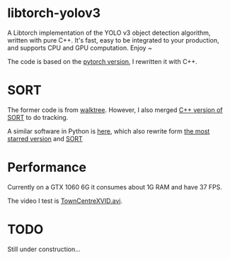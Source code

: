 # libtorch-yolov3
A Libtorch implementation of the YOLO v3 object detection algorithm, written with pure C++. It's fast, easy to be integrated to your production, and supports CPU and GPU computation. Enjoy ~

The code is based on the [pytorch version](https://github.com/ayooshkathuria/pytorch-yolo-v3), I rewritten it with C++.

# SORT
The former code is from [walktree](https://github.com/walktree/libtorch-yolov3).
However, I also merged [C++ version of SORT](https://github.com/mcximing/sort-cpp) to do tracking.

A similar software in Python is [here](https://github.com/weixu000/pytorch-yolov3), which also rewrite form [the most starred version](https://github.com/ayooshkathuria/pytorch-yolo-v3) and [SORT](https://github.com/abewley/sort)

# Performance
Currently on a GTX 1060 6G it consumes about 1G RAM and have 37 FPS.

The video I test is [TownCentreXVID.avi](http://www.robots.ox.ac.uk/ActiveVision/Research/Projects/2009bbenfold_headpose/Datasets/TownCentreXVID.avi).

# TODO
Still under construction...